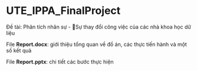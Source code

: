 # UTE_IPPA_FinalProject
Đề tài: Phân tích nhân sự - Sự thay đổi công việc của các nhà khoa học dữ liệu

File **Report.docx**: giới thiệu tổng quan về đồ án, các thực tiến hành và một số kết quả

File **Report.pptx**: chi tiết các bước thực hiện
